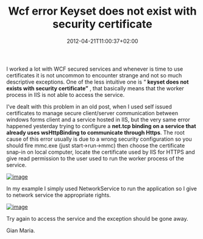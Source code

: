 ﻿---
title: "Wcf error Keyset does not exist with security certificate"
description: ""
date: 2012-04-21T11:00:37+02:00
draft: false
tags: [Wcf]
categories: [Programming]
---
I worked a lot with WCF secured services and whenever is time to use certificates it is not uncommon to encounter strange and not so much descriptive exceptions. One of the less intuitive one is “ **keyset does not exists with security certificate”** , that basically means that the worker process in IIS is not able to access the service.

I’ve dealt with this problem in an old post, when I used self issued certificates to manage secure client/server communication between windows forms client and a service hosted in IIS, but the very same error happened yesterday trying to configure a **net.tcp binding on a service that already uses wsHttpBinding to communicate through Https**. The root cause of this error usually is due to a wrong security configuration so you should fire mmc.exe (just start-&gt;run-&gt;mmc) then choose the certificate snap-in on local computer, locate the certificate used by IIS for HTTPS and give read permission to the user used to run the worker process of the service.

[![image](https://www.codewrecks.com/blog/wp-content/uploads/2009/09/image-thumb4.png "image")](https://www.codewrecks.com/blog/wp-content/uploads/2009/09/image4.png)

In my example I simply used NetworkService to run the application so I give to network service the appropriate rights.

[![image](https://www.codewrecks.com/blog/wp-content/uploads/2009/09/image-thumb5.png "image")](https://www.codewrecks.com/blog/wp-content/uploads/2009/09/image5.png)

Try again to access the service and the exception should be gone away.

Gian Maria.
